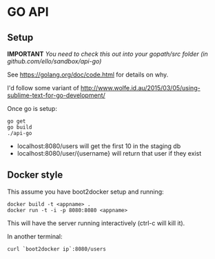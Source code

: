 # GO API

## Setup
**IMPORTANT**
_You need to check this out into your gopath/src folder (in github.com/ello/sandbox/api-go)_

See https://golang.org/doc/code.html for details on why.

I'd follow some variant of http://www.wolfe.id.au/2015/03/05/using-sublime-text-for-go-development/

Once go is setup:

```
go get
go build
./api-go
```

* localhost:8080/users will get the first 10 in the staging db
* localhost:8080/user/{username} will return that user if they exist

## Docker style

This assume you have boot2docker setup and running:

```
docker build -t <appname> .
docker run -t -i -p 8080:8080 <appname>
```

This will have the server running interactively (ctrl-c will kill it).

In another terminal:

```
curl `boot2docker ip`:8080/users
```
